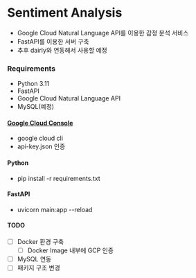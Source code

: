 # Sentiment Analysis
- Google Cloud Natural Language API를 이용한 감정 분석 서비스
- FastAPI를 이용한 서버 구축
- 추후 dairly와 연동해서 사용할 예정
### Requirements
- Python 3.11
- FastAPI
- Google Cloud Natural Language API
- MySQL(예정)
#### [Google Cloud Console](https://cloud.google.com/?hl=ko)
- google cloud cli
- api-key.json 인증
#### Python
- pip install -r requirements.txt

#### FastAPI
- uvicorn main:app --reload

#### TODO
- [ ] Docker 환경 구축
  - [ ] Docker Image 내부에 GCP 인증
- [ ] MySQL 연동
- [ ] 패키지 구조 변경